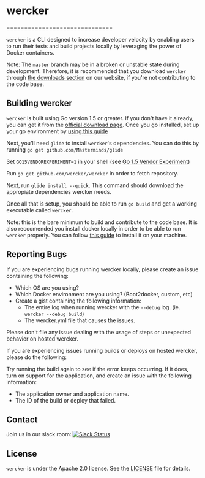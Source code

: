 # wercker
==============================

`wercker` is a CLI designed to increase developer velocity by enabling users to run their tests and build projects locally by leveraging the power of Docker containers.

Note: The `master` branch may be in a broken or unstable state during development. Therefore, it is recommended that you download `wercker` through [the downloads section](http://wercker.com/cli/)
on our website, if you're not contributing to the code base.

## Building wercker

`wercker` is built using Go version 1.5 or greater. If you don't have it already, you can get it from the [official download page](https://golang.org/dl/). Once you go installed, set up your go environment by [using this guide](https://golang.org/doc/code.html#Organization)

Next, you'll need `glide` to install `wercker`'s dependencies. You can do this by running `go get github.com/Masterminds/glide`

Set `GO15VENDOREXPERIMENT=1` in your shell (see [Go 1.5 Vendor Experiment](https://docs.google.com/document/d/1Bz5-UB7g2uPBdOx-rw5t9MxJwkfpx90cqG9AFL0JAYo/edit))

Run `go get github.com/wercker/wercker` in order to fetch repository.

Next, run `glide install --quick`. This command should download the appropiate dependencies wercker needs.

Once all that is setup, you should be able to run `go build` and get a working executable called `wercker`.

Note: this is the bare minimum to build and contribute to the code base. It is also reccomended you install docker locally in order to be able to run `wercker` properly. You can follow [this guide](https://docs.docker.com/engine/installation/) to install it on your machine.

## Reporting Bugs

If you are experiencing bugs running wercker locally, please create an issue
containing the following:

- Which OS are you using?
- Which Docker environment are you using? (Boot2docker, custom, etc)
- Create a gist containing the following information:
  - The entire log when running wercker with the `--debug` log. (ie. `wercker --debug build`)
  - The wercker.yml file that causes the issues.

Please don't file any issue dealing with the usage of steps or unexpected behavior on hosted wercker.

If you are experiencing issues running builds or deploys on hosted wercker,
please do the following:

Try running the build again to see if the error keeps occurring. If it does, turn
on support for the application, and create an issue with the following
information:

- The application owner and application name.
- The ID of the build or deploy that failed.

## Contact

Join us in our slack room: [![Slack Status](http://werckerpublicslack.herokuapp.com/badge.svg)](http://slack.wercker.com)

## License

`wercker` is under the Apache 2.0 license. See the [LICENSE](LICENSE) file for details.
